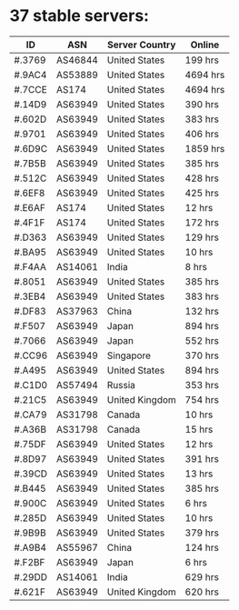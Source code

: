 # 37 stable servers:

| ID | ASN | Server Country | Online |
| ------ | ------ | ------ | ------ |
| #.3769 | AS46844 | United States | 199 hrs |
| #.9AC4 | AS53889 | United States | 4694 hrs |
| #.7CCE | AS174 | United States | 4694 hrs |
| #.14D9 | AS63949 | United States | 390 hrs |
| #.602D | AS63949 | United States | 383 hrs |
| #.9701 | AS63949 | United States | 406 hrs |
| #.6D9C | AS63949 | United States | 1859 hrs |
| #.7B5B | AS63949 | United States | 385 hrs |
| #.512C | AS63949 | United States | 428 hrs |
| #.6EF8 | AS63949 | United States | 425 hrs |
| #.E6AF | AS174 | United States | 12 hrs |
| #.4F1F | AS174 | United States | 172 hrs |
| #.D363 | AS63949 | United States | 129 hrs |
| #.BA95 | AS63949 | United States | 10 hrs |
| #.F4AA | AS14061 | India | 8 hrs |
| #.8051 | AS63949 | United States | 385 hrs |
| #.3EB4 | AS63949 | United States | 383 hrs |
| #.DF83 | AS37963 | China | 132 hrs |
| #.F507 | AS63949 | Japan | 894 hrs |
| #.7066 | AS63949 | Japan | 552 hrs |
| #.CC96 | AS63949 | Singapore | 370 hrs |
| #.A495 | AS63949 | United States | 894 hrs |
| #.C1D0 | AS57494 | Russia | 353 hrs |
| #.21C5 | AS63949 | United Kingdom | 754 hrs |
| #.CA79 | AS31798 | Canada | 10 hrs |
| #.A36B | AS31798 | Canada | 15 hrs |
| #.75DF | AS63949 | United States | 12 hrs |
| #.8D97 | AS63949 | United States | 391 hrs |
| #.39CD | AS63949 | United States | 13 hrs |
| #.B445 | AS63949 | United States | 385 hrs |
| #.900C | AS63949 | United States | 6 hrs |
| #.285D | AS63949 | United States | 10 hrs |
| #.9B9B | AS63949 | United States | 379 hrs |
| #.A9B4 | AS55967 | China | 124 hrs |
| #.F2BF | AS63949 | Japan | 6 hrs |
| #.29DD | AS14061 | India | 629 hrs |
| #.621F | AS63949 | United Kingdom | 620 hrs |

